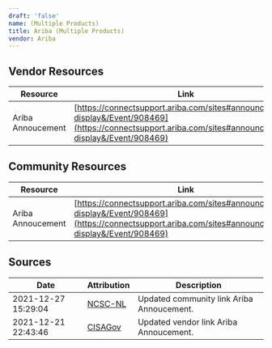 ```yaml
---
draft: 'false'
name: (Multiple Products)
title: Ariba (Multiple Products)
vendor: Ariba
---
```


## Vendor Resources
| Resource | Link |
| --- | --- |
| Ariba Annoucement | [https://connectsupport.ariba.com/sites#announcements-display&/Event/908469](https://connectsupport.ariba.com/sites#announcements-display&/Event/908469) |

## Community Resources
| Resource | Link |
| --- | --- |
| Ariba Annoucement | [https://connectsupport.ariba.com/sites#announcements-display&/Event/908469](https://connectsupport.ariba.com/sites#announcements-display&/Event/908469) |


## Sources
| Date | Attribution | Description |
| --- | --- | --- |
| 2021-12-27 15:29:04 | [NCSC-NL](https://github.com/NCSC-NL/log4shell/blob/main/software/README.md) | Updated community link Ariba Annoucement.  |
| 2021-12-21 22:43:46 | [CISAGov](https://raw.githubusercontent.com/cisagov/log4j-affected-db/develop/README.md) | Updated vendor link Ariba Annoucement.  |
